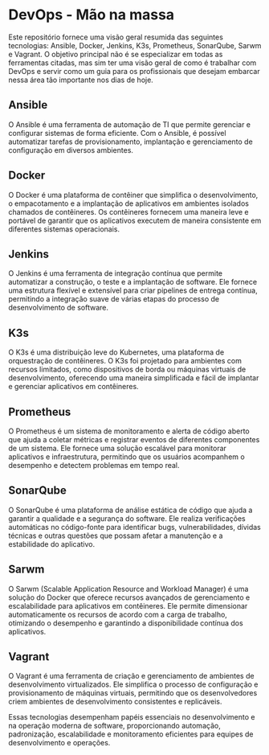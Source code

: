 # DevOps - Mão na massa

Este repositório fornece uma visão geral resumida das seguintes tecnologias: Ansible, Docker, Jenkins, K3s, Prometheus, SonarQube, Sarwm e Vagrant.
O objetivo principal não é se especializar em todas as ferramentas citadas, mas sim ter uma visão geral de como é trabalhar com DevOps e servir como um guia para os profissionais que desejam embarcar nessa área tão importante nos dias de hoje.

## Ansible
O Ansible é uma ferramenta de automação de TI que permite gerenciar e configurar sistemas de forma eficiente. Com o Ansible, é possível automatizar tarefas de provisionamento, implantação e gerenciamento de configuração em diversos ambientes.

## Docker
O Docker é uma plataforma de contêiner que simplifica o desenvolvimento, o empacotamento e a implantação de aplicativos em ambientes isolados chamados de contêineres. Os contêineres fornecem uma maneira leve e portável de garantir que os aplicativos executem de maneira consistente em diferentes sistemas operacionais.

## Jenkins
O Jenkins é uma ferramenta de integração contínua que permite automatizar a construção, o teste e a implantação de software. Ele fornece uma estrutura flexível e extensível para criar pipelines de entrega contínua, permitindo a integração suave de várias etapas do processo de desenvolvimento de software.

## K3s
O K3s é uma distribuição leve do Kubernetes, uma plataforma de orquestração de contêineres. O K3s foi projetado para ambientes com recursos limitados, como dispositivos de borda ou máquinas virtuais de desenvolvimento, oferecendo uma maneira simplificada e fácil de implantar e gerenciar aplicativos em contêineres.

## Prometheus
O Prometheus é um sistema de monitoramento e alerta de código aberto que ajuda a coletar métricas e registrar eventos de diferentes componentes de um sistema. Ele fornece uma solução escalável para monitorar aplicativos e infraestrutura, permitindo que os usuários acompanhem o desempenho e detectem problemas em tempo real.

## SonarQube
O SonarQube é uma plataforma de análise estática de código que ajuda a garantir a qualidade e a segurança do software. Ele realiza verificações automáticas no código-fonte para identificar bugs, vulnerabilidades, dívidas técnicas e outras questões que possam afetar a manutenção e a estabilidade do aplicativo.

## Sarwm
O Sarwm (Scalable Application Resource and Workload Manager) é uma solução do Docker que oferece recursos avançados de gerenciamento e escalabilidade para aplicativos em contêineres. Ele permite dimensionar automaticamente os recursos de acordo com a carga de trabalho, otimizando o desempenho e garantindo a disponibilidade contínua dos aplicativos.

## Vagrant
O Vagrant é uma ferramenta de criação e gerenciamento de ambientes de desenvolvimento virtualizados. Ele simplifica o processo de configuração e provisionamento de máquinas virtuais, permitindo que os desenvolvedores criem ambientes de desenvolvimento consistentes e replicáveis.

Essas tecnologias desempenham papéis essenciais no desenvolvimento e na operação moderna de software, proporcionando automação, padronização, escalabilidade e monitoramento eficientes para equipes de desenvolvimento e operações.
